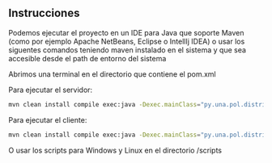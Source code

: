 ## Instrucciones

Podemos ejecutar el proyecto en un IDE para Java que soporte Maven (como por ejemplo Apache NetBeans, Eclipse o IntellIj IDEA) o usar los siguentes comandos teniendo maven instalado en el sistema y que sea accesible desde el path de entorno del sistema

Abrimos una terminal en el directorio que contiene el pom.xml

Para ejecutar el servidor:
```bash
mvn clean install compile exec:java -Dexec.mainClass="py.una.pol.distritarea3.Server.UDPServer"
```

Para ejecutar el cliente:
```bash
mvn clean install compile exec:java -Dexec.mainClass="py.una.pol.distritarea3.Client.UDPClient"
```

O usar los scripts para Windows y Linux en el directorio /scripts
